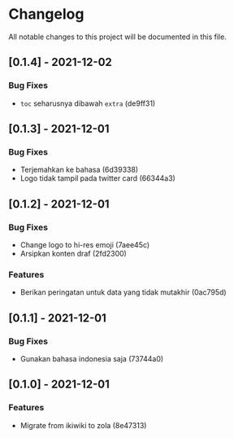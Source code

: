 # Changelog

All notable changes to this project will be documented in this file.

## [0.1.4] - 2021-12-02

### Bug Fixes
- `toc` seharusnya dibawah `extra` (de9ff31)


## [0.1.3] - 2021-12-01

### Bug Fixes
- Terjemahkan ke bahasa (6d39338)
- Logo tidak tampil pada twitter card (66344a3)


## [0.1.2] - 2021-12-01

### Bug Fixes
- Change logo to hi-res emoji (7aee45c)
- Arsipkan konten draf (2fd2300)


### Features
- Berikan peringatan untuk data yang tidak mutakhir (0ac795d)


## [0.1.1] - 2021-12-01

### Bug Fixes
- Gunakan bahasa indonesia saja (73744a0)


## [0.1.0] - 2021-12-01

### Features
- Migrate from ikiwiki to zola (8e47313)


